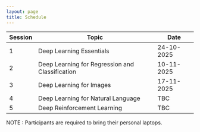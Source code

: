 ```yaml
---
layout: page
title: Schedule
---
```



| Session | Topic                                           | Date       |
|---------|-------------------------------------------------|------------|
| 1       | Deep Learning Essentials                        | 24-10-2025 |
| 2       | Deep Learning for Regression and Classification | 10-11-2025 |
| 3       | Deep Learning for Images                        | 17-11-2025 |
| 4       | Deep Learning for Natural Language              | TBC        |
| 5       | Deep Reinforcement Learning                     | TBC        |


NOTE : Participants are required to bring their personal laptops.
  
